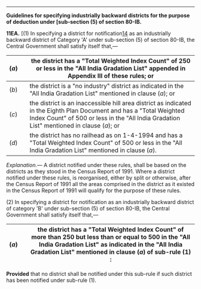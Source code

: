 ****

**Guidelines for specifying industrially backward districts for the purpose of deduction under [sub-section (5) of section 80-IB.**

**11EA.** [(1) In specifying a district for notification[14](javascript:ShowFootnote\('fn214'\);) as an industrially backward district of Category 'A' under sub-section (5) of section 80-IB, the Central Government shall satisfy itself that,—

(_a_)|  |  the district has a "Total Weighted Index Count" of 250 or less in the "All India Gradation List" appended in Appendix III of these rules; or  
---|---|---  
(_b_)|  |  the district is a "no industry" district as indicated in the "All India Gradation List" mentioned in clause (_a_); or  
(_c_)|  |  the district is an inaccessible hill area district as indicated in the Eighth Plan Document and has a "Total Weighted Index Count" of 500 or less in the "All India Gradation List" mentioned in clause (_a_); or  
(_d_)|  |  the district has no railhead as on 1-4-1994 and has a "Total Weighted Index Count" of 500 or less in the "All India Gradation List" mentioned in clause (_a_).  
  
_Explanation.—_ A district notified under these rules, shall be based on the districts as they stood in the Census Report of 1991. Where a district notified under these rules, is reorganised, either by split or otherwise, after the Census Report of 1991 all the areas comprised in the district as it existed in the Census Report of 1991 will qualify for the purpose of these rules.

(2) In specifying a district for notification as an industrially backward district of category 'B' under sub-section (5) of section 80-IB, the Central Government shall satisfy itself that,—

(_a_)|  |  the district has a "Total Weighted Index Count" of more than 250 but less than or equal to 500 in the "All India Gradation List" as indicated in the "All India Gradation List" mentioned in clause (_a_) of sub-rule (1) :  
---|---|---  
  
**Provided** that no district shall be notified under this sub-rule if such district has been notified under sub-rule (1).